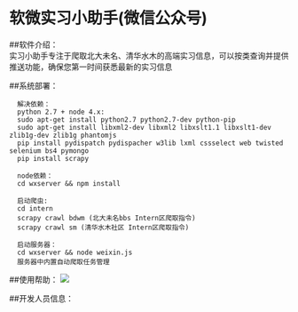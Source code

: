 # 软微实习小助手(微信公众号)
##软件介绍：  
实习小助手专注于爬取北大未名、清华水木的高端实习信息，可以按类查询并提供推送功能，确保您第一时间获悉最新的实习信息

##系统部署：
```
  解决依赖：
  python 2.7 + node 4.x:  
  sudo apt-get install python2.7 python2.7-dev python-pip  
  sudo apt-get install libxml2-dev libxml2 libxslt1.1 libxslt1-dev zlib1g-dev zlib1g phantomjs
  pip install pydispatch pydispacher w3lib lxml cssselect web twisted selenium bs4 pymongo
  pip install scrapy
  
  node依赖：
  cd wxserver && npm install
  
  启动爬虫:
  cd intern 
  scrapy crawl bdwm (北大未名bbs Intern区爬取指令)
  scrapy crawl sm (清华水木社区 Intern区爬取指令)
  
  启动服务器：
  cd wxserver && node weixin.js
  服务器中内置自动爬取任务管理
```

##使用帮助：
  ![](https://raw.githubusercontent.com/applenob/intern/master/wxserver/public/2dcode.jpeg)



##开发人员信息：

